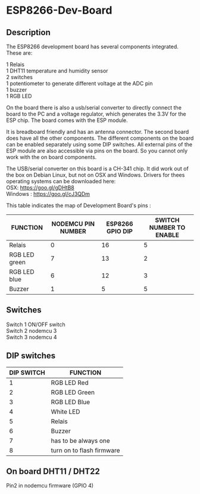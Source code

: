 # ESP8266-Dev-Board
## Description
The ESP8266 development board has several components integrated. These are:  

1 Relais  
1 DHT11 temperature and humidity sensor  
2 switches  
1 potentiometer to generate different voltage at the ADC pin  
1 buzzer  
1 RGB LED  

On the board there is also a usb/serial converter to directly connect the board to the PC and a voltage regulator, which generates the 3.3V for the ESP chip. The board comes with the ESP module. 

It is breadboard friendly and has an antenna connector. The second board does have all the other components. The different components on the board can be enabled separately using some DIP switches. All external pins of the ESP module are also accessible via pins on the board. So you cannot only work with the on board components.  

The USB/serial converter on this board is a CH-341 chip. It did work out of the box on Debian Linux, but not on OSX and Windows. Drivers for thees operating systems can be downloaded here:  
OSX:       https://goo.gl/gDHtB8  
Windows :  https://goo.gl/cJ3QDm  

This table indicates the map of Development Board's pins :

| FUNCTION      | NODEMCU PIN NUMBER | ESP8266 GPIO	DIP  | SWITCH NUMBER TO ENABLE |
| ------------- | -------------      | -------------     |-------------            |
| Relais        | 0	                 |16                 |   5                     |
| RGB LED green | 7                  |13                 |   2                     |
| RGB LED blue  | 6                  |12                 |   3                     |
| Buzzer        | 1                  |5                  |   5                     |

## Switches  

Switch 1 ON/OFF switch  
Switch 2 nodemcu 3  
Switch 3 nodemcu 4  

## DIP switches  

| DIP SWITCH	    |  FUNCTION               |
| -------------   | -------------           |
|  1	            |RGB LED Red              |
|  2	            |RGB LED Green            |
|  3	            |RGB LED Blue             |
|  4	            |White LED                |
|  5	            |Relais                   |
|  6	            |Buzzer                   |
|  7              |has to be always one     |
|  8	            |turn on to flash firmware|

## On board DHT11 / DHT22

Pin2 in nodemcu firmware (GPIO 4)
